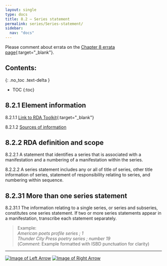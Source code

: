```yaml
---
layout: single
type: docs
title: 8.2 — Series statement
permalink: series/Series-statement/
sidebar:
  nav: "docs"
---
```


Please comment about errata on the [Chapter 8 errata page](https://docs.google.com/document/d/1-ZWQGu_ouVQ7UluDNDk86hr2_aBqsUzI6Re9MU3KVqo/edit#heading=h.ph41l9vj7k5n){:target="_blank"}.

## Contents:
{: .no_toc .text-delta }

- TOC
{:toc}

## 8.2.1 Element information

<a name="8.2.1.1">8.2.1.1</a> [Link to RDA Toolkit](https://beta.rdatoolkit.org/Content/Index?externalId=en-US_ala-60344275-5627-3f0e-9a61-438b6d27a5fa){:target="_blank"}

<a name="8.2.1.2">8.2.1.2</a> [Sources of information](/DCRMR/series/#8011-sources-of-information)

## 8.2.2 RDA definition and scope

<a name="8.2.2.1">8.2.2.1</a> A statement that identifies a series that is associated with a manifestation and a numbering of a manifestation within the series.

<a name="8.2.2.2">8.2.2.2</a> A series statement includes any or all of title of series, other title information of series, statement of responsibility relating to series, and numbering within sequence.

## 8.2.31 More than one series statement

<a name="8.2.31.1">8.2.31.1</a> The information relating to a single series, or series and subseries, constitutes one series statement. If two or more series statements appear in a manifestation, transcribe each statement separately.

>Example:  
><CITE>American poets profile series ; 1</CITE>  
><CITE>Thunder City Press poetry series ; number 19</CITE>  
>(*Comment*: Example formatted with ISBD punctuation for clarity)

---

[![Image of Left Arrow](https://rbms-bsc.github.io/DCRMR/assets/pictures/navigation/Arrow_Left.png "8 — Series")](/DCRMR/series/) [![Image of Right Arrow](https://rbms-bsc.github.io/DCRMR/assets/pictures/navigation/Arrow_Right.png "8.21 — Title of series")](/DCRMR/series/Title-of-series/)